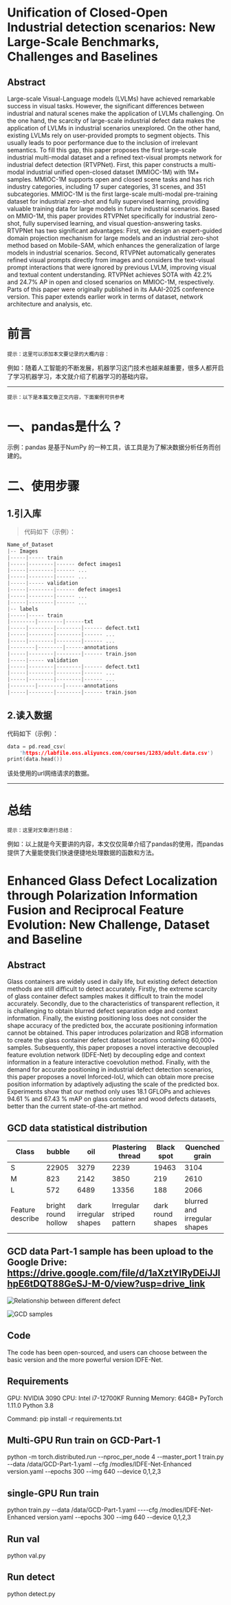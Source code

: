 # Unification of Closed-Open Industrial detection scenarios: New Large-Scale Benchmarks, Challenges and Baselines

## Abstract
Large-scale Visual-Language models (LVLMs) have achieved remarkable success in visual tasks. However, the significant differences between industrial and natural scenes make the application of LVLMs challenging. On the one hand, the scarcity of large-scale industrial defect data makes the application of LVLMs in industrial scenarios unexplored. On the other hand, existing LVLMs rely on user-provided prompts to segment objects. This usually leads to poor performance due to the inclusion of irrelevant semantics. To fill this gap, this paper proposes the first large-scale industrial multi-modal dataset and a refined text-visual prompts network for industrial defect detection (RTVPNet). First, this paper constructs a multi-modal industrial unified open-closed dataset (MMIOC-1M) with 1M+ samples. MMIOC-1M supports open and closed scene tasks and has rich industry categories, including 17 super categories, 31 scenes, and 351 subcategories. MMIOC-1M is the first large-scale multi-modal pre-training dataset for industrial zero-shot and fully supervised learning, providing valuable training data for large models in future industrial scenarios. Based on MMIO-1M, this paper provides RTVPNet specifically for industrial zero-shot, fully supervised learning, and visual question-answering tasks. RTVPNet has two significant advantages: First, we design an expert-guided domain projection mechanism for large models and an industrial zero-shot method based on Mobile-SAM, which enhances the generalization of large models in industrial scenarios. Second, RTVPNet automatically generates refined visual prompts directly from images and considers the text-visual prompt interactions that were ignored by previous LVLM, improving visual and textual content understanding. RTVPNet achieves SOTA with 42.2\% and 24.7\% AP in open and closed scenarios on MMIOC-1M, respectively. Parts of this paper were originally published in its AAAI-2025 conference version. This paper extends earlier work in terms of dataset, network architecture and analysis, etc.
# 前言

`提示：这里可以添加本文要记录的大概内容：`

例如：随着人工智能的不断发展，机器学习这门技术也越来越重要，很多人都开启了学习机器学习，本文就介绍了机器学习的基础内容。

---

`提示：以下是本篇文章正文内容，下面案例可供参考`

# 一、pandas是什么？

示例：pandas 是基于NumPy 的一种工具，该工具是为了解决数据分析任务而创建的。

# 二、使用步骤
## 1.引入库
>代码如下（示例）：

```c
Name_of_Dataset
|-- Images
|-----|----- train
|-----|--------|------ defect images1
|-----|--------|------ ...
|-----|--------|------ ...
|-----|----- validation
|-----|--------|------ defect images1
|-----|--------|------ ...
|-----|--------|------ ...
|-- labels
|-----|----- train
|--------|--------|------txt
|-----|--------|--------|------ defect.txt1
|-----|--------|--------|------ ...
|-----|--------|--------|------ ...
|--------|--------|------annotations
|-----|--------|--------|------ train.json
|-----|----- validation
|-----|--------|--------|------ defect.txt1
|-----|--------|--------|------ ...
|-----|--------|--------|------ ...
|--------|--------|------annotations
|-----|--------|--------|------ train.json
```

## 2.读入数据

代码如下（示例）：

```c
data = pd.read_csv(
    'https://labfile.oss.aliyuncs.com/courses/1283/adult.data.csv')
print(data.head())
```

该处使用的url网络请求的数据。

---

# 总结
`提示：这里对文章进行总结：`

例如：以上就是今天要讲的内容，本文仅仅简单介绍了pandas的使用，而pandas提供了大量能使我们快速便捷地处理数据的函数和方法。

 
 
 
 
 
 
 
 
 
 
 
 
 
 
 
 
 
 
 
 
 
 
 
 
 
 
 
 
 
 
 
 
 
 
 
 
 
 
 
 
 
 
 
 
 
 
 
 
 
 
 # Enhanced Glass Defect Localization through Polarization Information Fusion and Reciprocal Feature Evolution: New Challenge, Dataset and Baseline

## Abstract
Glass containers are widely used in daily life, but existing defect detection methods are still difficult to detect accurately. Firstly, the extreme scarcity of glass container defect samples makes it difficult to train the model accurately. Secondly, due to the characteristics of transparent reflection, it is challenging to obtain blurred defect separation edge and context information. Finally, the existing positioning loss does not consider the shape accuracy of the predicted box, the accurate positioning information cannot be obtained. This paper introduces polarization and RGB information to create the glass container defect dataset locations containing 60,000+ samples. Subsequently, this paper proposes a novel interactive decoupled feature evolution network (IDFE-Net) by decoupling edge and context information in a feature interactive coevolution method. Finally, with the demand for accurate positioning in industrial defect detection scenarios, this paper proposes a novel Inforced-IoU, which can obtain more precise position information by adaptively adjusting the scale of the predicted box. Experiments show that our method only uses 18.1 GFLOPs and achieves 94.61 % and 67.43 % mAP on glass container and wood defects datasets, better than the current state-of-the-art method.


## GCD data statistical distribution
| Class            | bubble              | oil                   | Plastering thread         | Black spot        | Quenched grain               |
|------------------|---------------------|-----------------------|---------------------------|-------------------|------------------------------|
| S                | 22905               | 3279                  | 2239                      | 19463             | 3104                         |
| M                | 823                 | 2142                  | 3850                      | 219               | 2610                         |
| L                | 572                 | 6489                  | 13356                     | 188               | 2066                         |
| Feature describe | bright round hollow | dark irregular shapes | Irregular striped pattern | dark round shapes | blurred and irregular shapes |

## GCD data Part-1 sample has been upload to the Google Drive: https://drive.google.com/file/d/1aXztYIRyDEiJJlhpE6tDQT88GeSJ-M-0/view?usp=drive_link


![Relationship between different defect](https://github.com/hellozzk/GCD.github.io/blob/main/img/Rekationship.png#pic_center)

![GCD samples](https://github.com/hellozzk/GCD.github.io/blob/main/img/GCDsample.png#pic_center)

## Code
The code has been open-sourced, and users can choose between the basic version and the more powerful version IDFE-Net.

## Requirements
GPU: NVIDIA 3090   CPU: Intel i7-12700KF      Running Memory: 64GB+      PyTorch 1.11.0      Python 3.8

Command: pip install -r requirements.txt



## Multi-GPU Run train on GCD-Part-1

python -m torch.distributed.run --nproc_per_node 4 --master_port 1 train.py  --data /data/GCD-Part-1.yaml --cfg /modles/IDFE-Net-Enhanced version.yaml --epochs 300 --img 640 --device 0,1,2,3

## single-GPU Run train

python train.py  --data /data/GCD-Part-1.yaml ----cfg /modles/IDFE-Net-Enhanced version.yaml --epochs 300 --img 640 --device 0,1,2,3

## Run val

python val.py

## Run detect

python detect.py
